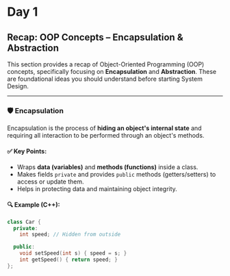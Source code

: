 # Day 1

## Recap: OOP Concepts – Encapsulation & Abstraction

This section provides a recap of Object-Oriented Programming (OOP) concepts, specifically focusing on **Encapsulation** and **Abstraction**. These are foundational ideas you should understand before starting System Design.

---

### 🛡️ Encapsulation

Encapsulation is the process of **hiding an object's internal state** and requiring all interaction to be performed through an object's methods.

#### ✅ Key Points:

- Wraps **data (variables)** and **methods (functions)** inside a class.
- Makes fields `private` and provides `public` methods (getters/setters) to access or update them.
- Helps in protecting data and maintaining object integrity.

#### 🔍 Example (C++):

```cpp
class Car {
  private:
    int speed; // Hidden from outside

  public:
    void setSpeed(int s) { speed = s; }
    int getSpeed() { return speed; }
};

```
